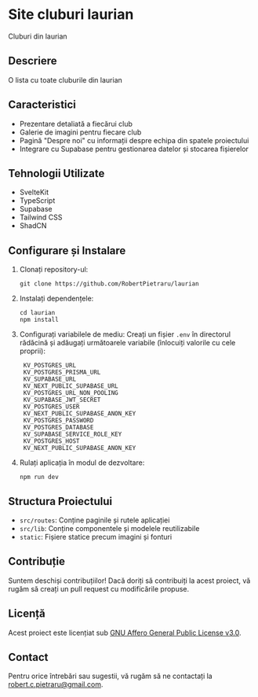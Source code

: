 # Site cluburi laurian

Cluburi din laurian

## Descriere

O lista cu toate cluburile din laurian

## Caracteristici

- Prezentare detaliată a fiecărui club
- Galerie de imagini pentru fiecare club
- Pagină "Despre noi" cu informații despre echipa din spatele proiectului
- Integrare cu Supabase pentru gestionarea datelor și stocarea fișierelor

## Tehnologii Utilizate

- SvelteKit
- TypeScript
- Supabase
- Tailwind CSS
- ShadCN

## Configurare și Instalare

1. Clonați repository-ul:
   ```
   git clone https://github.com/RobertPietraru/laurian
   ```

2. Instalați dependențele:
   ```
   cd laurian
   npm install
   ```

3. Configurați variabilele de mediu:
   Creați un fișier `.env` în directorul rădăcină și adăugați următoarele variabile (înlocuiți valorile cu cele proprii):
   ```
    KV_POSTGRES_URL
    KV_POSTGRES_PRISMA_URL
    KV_SUPABASE_URL
    KV_NEXT_PUBLIC_SUPABASE_URL
    KV_POSTGRES_URL_NON_POOLING
    KV_SUPABASE_JWT_SECRET
    KV_POSTGRES_USER
    KV_NEXT_PUBLIC_SUPABASE_ANON_KEY
    KV_POSTGRES_PASSWORD
    KV_POSTGRES_DATABASE
    KV_SUPABASE_SERVICE_ROLE_KEY
    KV_POSTGRES_HOST
    KV_NEXT_PUBLIC_SUPABASE_ANON_KEY
   ```

4. Rulați aplicația în modul de dezvoltare:
   ```
   npm run dev
   ```

## Structura Proiectului

- `src/routes`: Conține paginile și rutele aplicației
- `src/lib`: Conține componentele și modelele reutilizabile
- `static`: Fișiere statice precum imagini și fonturi

## Contribuție

Suntem deschiși contribuțiilor! Dacă doriți să contribuiți la acest proiect, vă rugăm să creați un pull request cu modificările propuse.

## Licență

Acest proiect este licențiat sub [GNU Affero General Public License v3.0](LICENSE).

## Contact

Pentru orice întrebări sau sugestii, vă rugăm să ne contactați la [robert.c.pietraru@gmail.com](mailto:robert.c.pietraru@gmail.com).
